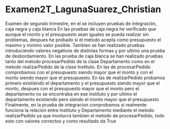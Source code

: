 # Examen2T_LagunaSuarez_Christian
Examen de segundo trimestre, en el se incluyen pruebas de integración, caja negra y caja blanca
En las pruebas de caja negra he verificado que aunque el monto y el presupuesto sean iguales se pueda realizar sin problemas, despues he probado si el metodo acepta como presupuesto el maximo y minimo valor posible. Tambien se han realizado pruebas introduciendo valores negativos de distintas formas y por ultimo una prueba de desbordamiento.
En las prueba de caja blanca se han realizado pruebas tanto del metodo procesarPedido de la clase Departamento como en el metodo realizarPedido de la clase Instituto. En las de procesarPedido comprobamos con el presupuesto siendo mayor que el monto y con el monto siendo mayor que el presupuesto. En las de realizarPedido probamos primero existiendo el departamento y el presupuesto siendo mayor que el monto, despues con el presupuesto mayor que el monto pero el departamento no se encontraba en ese instituto y por ultimo el departamento existiendo pero siendo el monto mayor que el presupuesto
Finalmente, en la prueba de integracion comprobamos si realmente funciona la relacion entre Instituto y Departamento mediante el metodo realizarPedido ya que involucra tambien el metodo de procesarPedido, todo esto con valores correctos y como resultado da True

